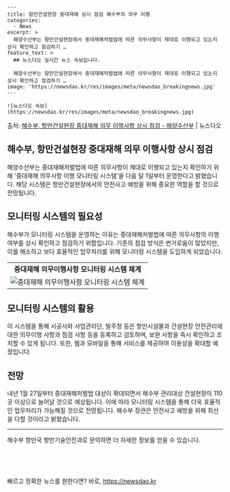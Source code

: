     ---
    title: 항만건설현장 중대재해 상시 점검 해수부의 의무 이행
    categories:
      - News
    excerpt: >
      해양수산부는 항만건설현장에서 중대재해처벌법에 따른 의무사항이 제대로 이행되고 있는지 상시 확인하고 점검하기 …
    feature_text: >
      ## 뉴스다오 실시간 뉴스 속보입니다.
    
      해양수산부는 항만건설현장에서 중대재해처벌법에 따른 의무사항이 제대로 이행되고 있는지 상시 확인하고 점검하기 …
    image: 'https://newsdao.kr/res/images/meta/newsdao_breakingnews.jpg'
    ---
    
    ![뉴스다오 속보](https://newsdao.kr/res/images/meta/newsdao_breakingnews.jpg)

<p>출처: <a href="https://newsdao.kr/2677" rel="dofollow">해수부, 항만건설현장 중대재해 의무 이행사항 상시 점검 - 해양수산부</a> | 뉴스다오</p>

<h2 data-ke-size="size26">해수부, 항만건설현장 중대재해 의무 이행사항 상시 점검</h2>
<p data-ke-size="size16">해양수산부는 중대재해처벌법에 따른 의무사항이 제대로 이행되고 있는지 확인하기 위해 '중대재해 의무사항 이행 모니터링 시스템'을 다음 달 1일부터 운영한다고 밝혔습니다. 해당 시스템은 항만건설현장에서의 안전사고 예방을 위해 중요한 역할을 할 것으로 전망됩니다.</p>

<h2 data-ke-size="size24">모니터링 시스템의 필요성</h2>
<p data-ke-size="size16">해수부가 모니터링 시스템을 운영하는 이유는 중대재해처벌법에 따른 의무사항의 이행 여부를 상시 확인하고 점검하기 위함입니다. 기존의 점검 방식은 번거로움이 많았지만, 이를 해소하고 보다 효율적인 업무처리를 위해 모니터링 시스템을 도입하게 되었습니다.</p>

<table>
  <tr>
    <td style="text-align: center; height: 17px;"><b>중대재해 의무이행사항 모니터링 시스템 체계</b></td>
  </tr>
  <tr>
    <td style="text-align: center;"><img src="https://newsdao.kr/2677/image1.png" alt="중대재해 의무이행사항 모니터링 시스템 체계"></td>
  </tr>
</table>

<h2 data-ke-size="size24">모니터링 시스템의 활용</h2>
<p data-ke-size="size16">이 시스템을 통해 시공사와 사업관리단, 발주청 등은 항만시설물과 건설현장 안전관리에 대한 의무이행 사항과 점검 사항 등을 등록하고 검토하며, 보완 사항을 즉시 확인하고 조치할 수 있게 됩니다. 또한, 웹과 모바일을 통해 서비스를 제공하여 이용성을 확대할 예정입니다.</p>

<h2 data-ke-size="size24">전망</h2>
<p data-ke-size="size16">내년 1월 27일부터 중대재해처벌법 대상이 확대되면서 해수부 관리대상 건설현장이 110곳 이상으로 늘어날 것으로 예상됩니다. 이에 따라 모니터링 시스템을 통해 더욱 효율적인 업무처리가 가능해질 것으로 전망됩니다. 해수부 장관은 안전사고 예방을 위해 최선을 다할 것이라고 밝혔습니다.</p>

<hr>

<p data-ke-size="size16">해수부 항만국 항만기술안전과로 문의하면 더 자세한 정보를 얻을 수 있습니다.</p>
<p data-ke-size="size16">&nbsp;</p>
<p data-ke-size="size16">&nbsp;</p> 

빠르고 정확한 뉴스를 원한다면? 바로, <a href="https://newsdao.kr" rel="dofollow">https://newsdao.kr</a>


    
